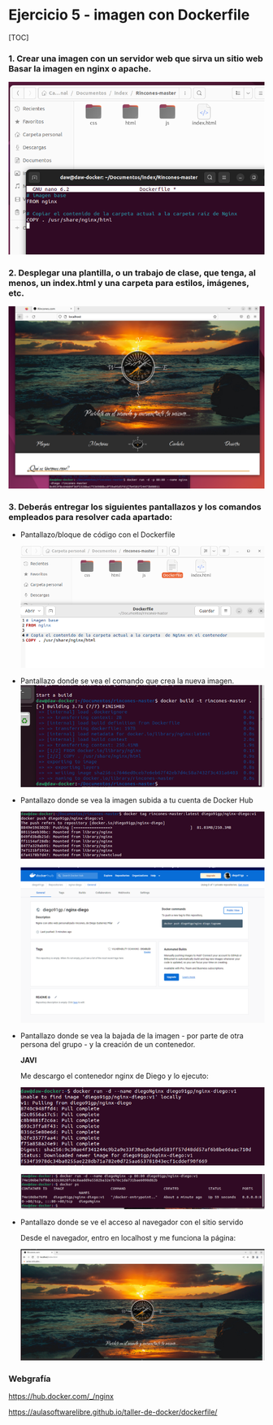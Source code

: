 # Ejercicio 5 - imagen con Dockerfile 

[TOC]

### 1. Crear una imagen con un servidor web que sirva un sitio web Basar la imagen en nginx o apache.

![image-20230208154030213](./assets/image-20230208154030213.png)

###  2. Desplegar una plantilla, o un trabajo de clase, que tenga, al menos, un index.html y una carpeta para estilos, imágenes, etc. 

![image-20230208154751265](./assets/image-20230208154751265.png)

###  3. Deberás entregar los siguientes pantallazos y los comandos empleados para resolver cada apartado: 



- Pantallazo/bloque de código con el Dockerfile 

  ![image-20230208155641353](./assets/image-20230208155641353.png)

  

- Pantallazo donde se vea el comando que crea la nueva imagen. ![image-20230208154534370](./assets/image-20230208154534370.png)

  

- Pantallazo donde se vea la imagen subida a tu cuenta de Docker Hub

  

  ![image-20230208155045080](./assets/image-20230208155045080.png)

  

  ![image-20230208155402869](./assets/image-20230208155402869.png)

- Pantallazo donde se vea la bajada de la imagen - por parte de otra persona del grupo - y la creación de un contenedor. 

  **JAVI**

  Me descargo el contenedor nginx de Diego y lo ejecuto:

  ![image-20230210091738441](./assets/image-20230210091738441.png)

  ![image-20230210091831171](./assets/image-20230210091831171.png)

- Pantallazo donde se ve el acceso al navegador con el sitio servido

  Desde el navegador, entro en localhost y me funciona la página:
  
  ![image-20230210091917296](./assets/image-20230210091917296.png)



### Webgrafía

https://hub.docker.com/_/nginx

https://aulasoftwarelibre.github.io/taller-de-docker/dockerfile/

